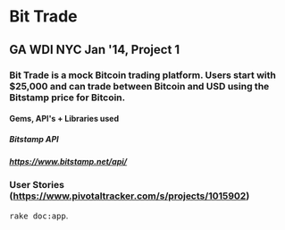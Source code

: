 # Bit Trade

## GA WDI NYC Jan '14, Project 1

### Bit Trade is a mock Bitcoin trading platform. Users start with $25,000 and can trade between Bitcoin and USD using the Bitstamp price for Bitcoin. 

#### Gems, API's + Libraries used

##### Bitstamp API 
##### https://www.bitstamp.net/api/


### User Stories (https://www.pivotaltracker.com/s/projects/1015902)


<tt>rake doc:app</tt>.
